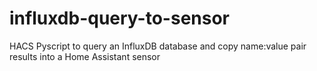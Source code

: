 # influxdb-query-to-sensor
HACS Pyscript to query an InfluxDB database and copy name:value pair results into a Home Assistant sensor
